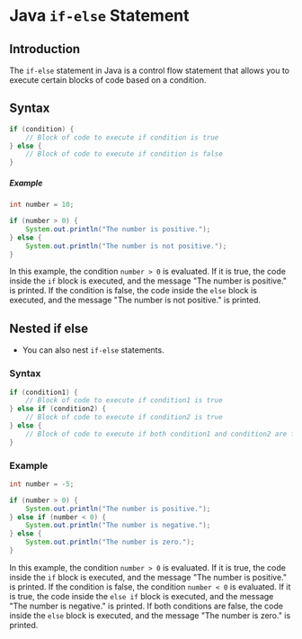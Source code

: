 # Java `if-else` Statement

## Introduction

The `if-else` statement in Java is a control flow statement that allows you to execute certain blocks of code based on a condition.

## Syntax

```java
if (condition) {
    // Block of code to execute if condition is true
} else {
    // Block of code to execute if condition is false
}
```

##### Example

```java
int number = 10;

if (number > 0) {
    System.out.println("The number is positive.");
} else {
    System.out.println("The number is not positive.");
}
```

In this example, the condition `number > 0` is evaluated. If it is true,
the code inside the `if` block is executed, and the message "The number is positive."
is printed. If the condition is false, the code inside the `else` block is executed,
and the message "The number is not positive." is printed.

## Nested if else

- You can also nest `if-else` statements.

### Syntax

```java
if (condition1) {
    // Block of code to execute if condition1 is true
} else if (condition2) {
    // Block of code to execute if condition2 is true
} else {
    // Block of code to execute if both condition1 and condition2 are false
}
```

### Example

```java
int number = -5;

if (number > 0) {
    System.out.println("The number is positive.");
} else if (number < 0) {
    System.out.println("The number is negative.");
} else {
    System.out.println("The number is zero.");
}
```

In this example, the condition `number > 0` is evaluated. If it is true,
the code inside the `if` block is executed, and the message "The number is positive."
is printed. If the condition is false, the condition `number < 0` is evaluated.
If it is true, the code inside the `else if` block is executed, and the message
"The number is negative." is printed. If both conditions are false, the code inside the `else` block is executed, and the message "The number is zero." is printed.
